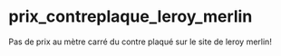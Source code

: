 # prix_contreplaque_leroy_merlin
Pas de prix au mètre carré du contre plaqué sur le site de leroy merlin!
